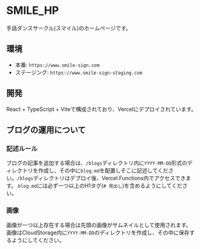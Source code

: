 # SMILE_HP

手話ダンスサークル(スマイル)のホームページです。

## 環境

-   本番: `https://www.smile-sign.com`
-   ステージング: `https://www.smile-sign-staging.com`

## 開発

React + TypeScript + Viteで構成されており、Vercelにデプロイされています。

## ブログの運用について

### 記述ルール

ブログの記事を追加する場合は、`/blogs`ディレクトリ内に`YYYY-MM-DD`形式のディレクトリを作成し、その中に`blog.md`を配置しそこに記述してください。`/blogs`ディレクトリはデプロイ後、Vercel Functions内でアクセスできます。
`blog.md`には必ず一つ以上のH1タグ(`# 見出し`)を含めるようにしてください。

### 画像

画像が一つ以上存在する場合は先頭の画像がサムネイルとして使用されます。
画像はCloudStorage内に`YYYY-MM-DD`のディレクトリを作成し、その中に保存するようにしてください。
